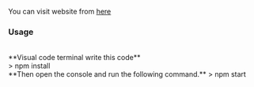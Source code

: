 You can visit website from [here](https://engineerstabsreact.netlify.app/)


### Usage
<br/>
**Visual code terminal write this code**
<br/>
> npm install
<br/>
**Then open the console and run the following command.**
> npm start
